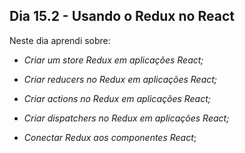 ## Dia 15.2 - Usando o Redux no React

Neste dia aprendi sobre: 

* *Criar um store Redux em aplicações React;*

* *Criar reducers no Redux em aplicações React;*

* *Criar actions no Redux em aplicações React;*

* *Criar dispatchers no Redux em aplicações React;*

* *Conectar Redux aos componentes React*;
